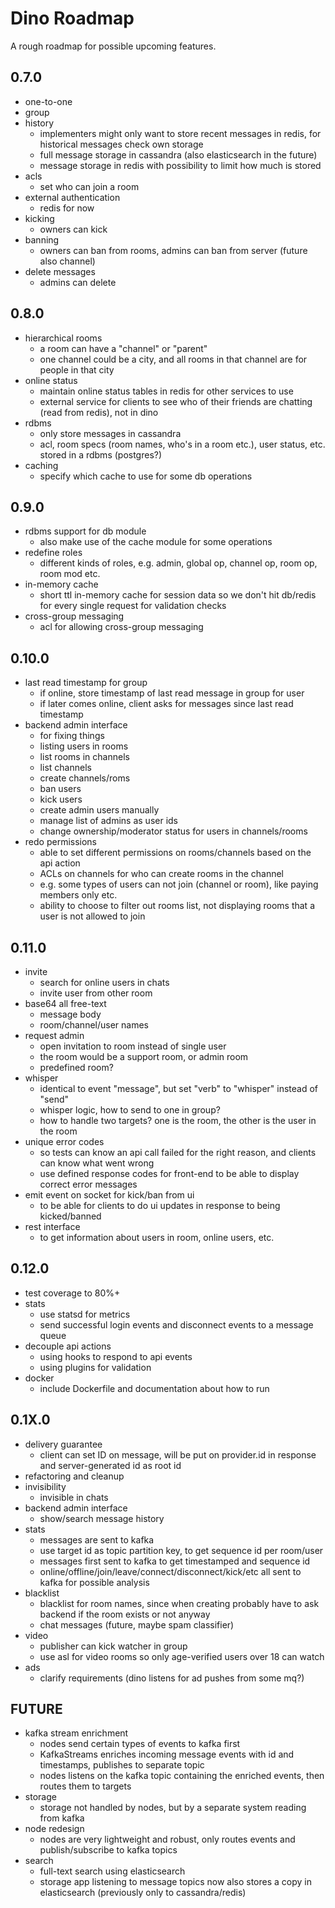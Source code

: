 # Dino Roadmap

A rough roadmap for possible upcoming features.

0.7.0
---
* one-to-one
* group
* history
    - implementers might only want to store recent messages in redis, for historical messages check own storage
    - full message storage in cassandra (also elasticsearch in the future)
    - message storage in redis with possibility to limit how much is stored
* acls
    - set who can join a room
* external authentication
    - redis for now
* kicking
    - owners can kick
* banning
    - owners can ban from rooms, admins can ban from server (future also channel)
* delete messages
    - admins can delete

0.8.0
---
* hierarchical rooms
    - a room can have a "channel" or "parent"
    - one channel could be a city, and all rooms in that channel are for people in that city
* online status
    - maintain online status tables in redis for other services to use
    - external service for clients to see who of their friends are chatting (read from redis), not in dino
* rdbms
    - only store messages in cassandra
    - acl, room specs (room names, who's in a room etc.), user status, etc. stored in a rdbms (postgres?)
* caching
    - specify which cache to use for some db operations

0.9.0
---
* rdbms support for db module
    - also make use of the cache module for some operations
* redefine roles
    - different kinds of roles, e.g. admin, global op, channel op, room op, room mod etc.
* in-memory cache
    - short ttl in-memory cache for session data so we don't hit db/redis for every single request for validation checks
* cross-group messaging
    - acl for allowing cross-group messaging

0.10.0
---
* last read timestamp for group
    - if online, store timestamp of last read message in group for user
    - if later comes online, client asks for messages since last read timestamp 
* backend admin interface
    - for fixing things
    - listing users in rooms
    - list rooms in channels
    - list channels
    - create channels/roms
    - ban users
    - kick users
    - create admin users manually
    - manage list of admins as user ids
    - change ownership/moderator status for users in channels/rooms
* redo permissions
    - able to set different permissions on rooms/channels based on the api action
    - ACLs on channels for who can create rooms in the channel
    - e.g. some types of users can not join (channel or room), like paying members only etc.
    - ability to choose to filter out rooms list, not displaying rooms that a user is not allowed to join

0.11.0
---
* invite
    - search for online users in chats
    - invite user from other room
* base64 all free-text
    - message body
    - room/channel/user names
* request admin
    - open invitation to room instead of single user
    - the room would be a support room, or admin room
    - predefined room?
* whisper
    - identical to event "message", but set "verb" to "whisper" instead of "send"
    - whisper logic, how to send to one in group?
    - how to handle two targets? one is the room, the other is the user in the room
* unique error codes
    - so tests can know an api call failed for the right reason, and clients can know what went wrong
    - use defined response codes for front-end to be able to display correct error messages
* emit event on socket for kick/ban from ui
    - to be able for clients to do ui updates in response to being kicked/banned 
* rest interface
    - to get information about users in room, online users, etc.

0.12.0
---
* test coverage to 80%+
* stats
    - use statsd for metrics
    - send successful login events and disconnect events to a message queue
* decouple api actions
    - using hooks to respond to api events
    - using plugins for validation
* docker
    - include Dockerfile and documentation about how to run

0.1X.0
---
* delivery guarantee
    - client can set ID on message, will be put on provider.id in response and server-generated id as root id
* refactoring and cleanup
* invisibility
    - invisible in chats
* backend admin interface
    - show/search message history
* stats
    - messages are sent to kafka
    - use target id as topic partition key, to get sequence id per room/user
    - messages first sent to kafka to get timestamped and sequence id
    - online/offline/join/leave/connect/disconnect/kick/etc all sent to kafka for possible analysis
* blacklist
    - blacklist for room names, since when creating probably have to ask backend if the room exists or not anyway
    - chat messages (future, maybe spam classifier)
* video
    - publisher can kick watcher in group
    - use asl for video rooms so only age-verified users over 18 can watch
* ads
    - clarify requirements (dino listens for ad pushes from some mq?)

FUTURE
---
* kafka stream enrichment
    - nodes send certain types of events to kafka first
    - KafkaStreams enriches incoming message events with id and timestamps, publishes to separate topic
    - nodes listens on the kafka topic containing the enriched events, then routes them to targets
* storage
    - storage not handled by nodes, but by a separate system reading from kafka
* node redesign
    - nodes are very lightweight and robust, only routes events and publish/subscribe to kafka topics
* search
    - full-text search using elasticsearch
    - storage app listening to message topics now also stores a copy in elasticsearch (previously only to cassandra/redis)
